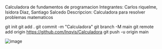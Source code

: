Calculadora de fundamentos de programacion
Integrantes: Carlos riquelme, Isidora Diaz, Santiago Salcedo
Descripcion: Calculadora para resolver problemas matematicos

git init
git add .
git commit -m "Calculadora"
git branch -M main
git remote add origin https://github.com/Inqvis/Calculadora
git push -u origin main

![image](https://github.com/user-attachments/assets/b6a60bcd-9b02-42a4-bdf1-a77a633e9f04)
